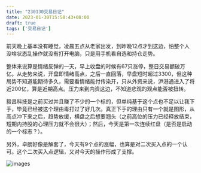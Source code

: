```yaml
---
title: "230130交易日记"
date: 2023-01-30T15:58:43+08:00
draft: true
tags: ['交易日记']
---
```


前天晚上基本没有睡觉，凌晨五点从老家出发，到昨晚12点才到这边，怕整个人没啥状态乱操作就没有打开电脑，只是用手机看自选和持仓走势。

整体来说算是情绪反弹的一天，早上收盘的时候有67只涨停，整日交易额破万亿。从走势来说，开盘即情绪高点，之后一直回落，早盘短时超过3300，但这种局势不知道能期待多久，需要看情绪能付传染开，只从外资来说，沪港通进入了将近200亿，算是近期高点。压力来到内资这边，不知道悲观的观点能否被扭转。

毅昌科技是之前买过并且赚了不少的一个标的，但单纯基于这个点也不足以让我下手，毕竟已经被这个理由毒打过了好几次。真正下手的理由只有一个就是图形，从高点冲下来之后，趋势放缓，横盘之后想要翘头（之前高位的压力已经释放结束，短期内持股的心理压力就不会很大）；然后，今天是第一次连续红盘（是否是启动的一个标志？）。

另外，卓朗好像是解套了，今天有9个点的涨幅，也算是对二次买入点的一个认可。这个二次买入点逻辑，又对今天的操作形成了支撑。


![images](/images/230130/IMG_1356.jpg)